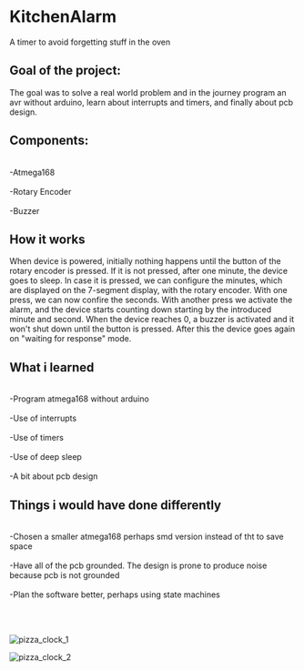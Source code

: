 # KitchenAlarm
 A timer to avoid forgetting stuff in the oven
<h2>Goal of the project:</h2>
The goal was to solve a real world problem and in the journey program an avr without arduino, learn about interrupts and timers, and finally about pcb design.

<h2>Components:</h2>
  <br>-Atmega168</br> 
  <br>-Rotary Encoder</br> 
  <br>-Buzzer</br>
  
<h2>How it works</h2>
When device is powered, initially nothing happens until the button of the rotary encoder is pressed. If it is not pressed, after one minute, the device goes to sleep.
In case it is pressed, we can configure the minutes, which are displayed on the 7-segment display, with the rotary encoder. With one press, we can now confire the seconds. With another press
we activate the alarm, and the device starts counting down starting by the introduced minute and second. When the device reaches 0, a buzzer is activated and it won't shut down until the button is pressed.
After this the device goes again on "waiting for response" mode.

<h2>What i learned</h2>
 <br>-Program atmega168 without arduino</br>
 <br>-Use of interrupts</br>
 <br>-Use of timers</br>
 <br>-Use of deep sleep</br>
 <br>-A bit about pcb design</br>

<h2>Things i would have done differently</h2>
<br>-Chosen a smaller atmega168 perhaps smd version instead of tht to save space</br>
<br>-Have all of the pcb grounded. The design is prone to produce noise because pcb is not grounded</br>
<br>-Plan the software better, perhaps using state machines</br>

<br></br>

![pizza_clock_1](https://github.com/LucasCanete/KitchenAlarm/assets/57593487/5ca24377-a864-4aa4-a371-c07be57d8711)


![pizza_clock_2](https://github.com/LucasCanete/KitchenAlarm/assets/57593487/21c0dfde-b75c-4e0b-abf3-99eb028f383b)
